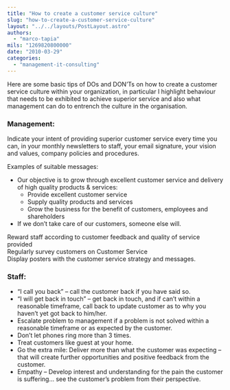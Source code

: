 ```yaml
---
title: "How to create a customer service culture"
slug: "how-to-create-a-customer-service-culture"
layout: "../../layouts/PostLayout.astro"
authors: 
  - "marco-tapia"
mils: "1269820800000"
date: "2010-03-29"
categories: 
  - "management-it-consulting"
---
```


Here are some basic tips of DOs and DON’Ts on how to create a customer service culture within your organization, in particular I highlight behaviour that needs to be exhibited to achieve superior service and also what management can do to entrench the culture in the organisation.

### Management:

Indicate your intent of providing superior customer service every time you can, in your monthly newsletters to staff, your email signature, your vision and values, company policies and procedures.

Examples of suitable messages:

- Our objective is to grow through excellent customer service and delivery of high quality products & services:
    - Provide excellent customer service
    - Supply quality products and services
    - Grow the business for the benefit of customers, employees and shareholders
- If we don’t take care of our customers, someone else will.

Reward staff according to customer feedback and quality of service provided  
Regularly survey customers on Customer Service  
Display posters with the customer service strategy and messages.

### Staff:

- “I call you back” – call the customer back if you have said so.
- “I will get back in touch” – get back in touch, and if can’t within a reasonable timeframe, call back to update customer as to why you haven’t yet got back to him/her.
- Escalate problem to management if a problem is not solved within a reasonable timeframe or as expected by the customer. 
- Don’t let phones ring more than 3 times.
- Treat customers like guest at your home.
- Go the extra mile: Deliver more than what the customer was expecting – that will create further opportunities and positive feedback from the customer. 
- Empathy – Develop interest and understanding for the pain the customer is suffering… see the customer’s problem from their perspective.
